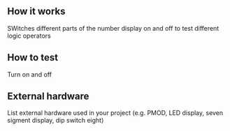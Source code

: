 <!---

This file is used to generate your project datasheet. Please fill in the information below and delete any unused
sections.

You can also include images in this folder and reference them in the markdown. Each image must be less than
512 kb in size, and the combined size of all images must be less than 1 MB.
-->

## How it works

SWitches different parts of the number display on and off to test different logic operators

## How to test

Turn on and off

## External hardware

List external hardware used in your project (e.g. PMOD, LED display, seven sigment display, dip switch eight)
